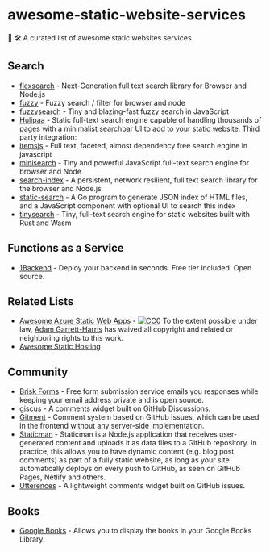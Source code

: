 # awesome-static-website-services

📄 🛠 A curated list of awesome static websites services

## Search

- [flexsearch](https://github.com/nextapps-de/flexsearch) - Next-Generation full text search library for Browser and Node.js
- [fuzzy](https://github.com/mattyork/fuzzy) - Fuzzy search / filter for browser and node
- [fuzzysearch](https://github.com/bevacqua/fuzzysearch) - Tiny and blazing-fast fuzzy search in JavaScript
- [Hulipaa](https://github.com/sambuccid/hulipaa) - Static full-text search engine capable of handling thousands of pages with a minimalist searchbar UI to add to your static website. Third party integration:
- [itemsjs](https://github.com/itemsapi/itemsjs) - Full text, faceted, almost dependency free search engine in javascript
- [minisearch](https://github.com/lucaong/minisearch) - Tiny and powerful JavaScript full-text search engine for browser and Node
- [search-index](https://github.com/fergiemcdowall/search-index) - A persistent, network resilient, full text search library for the browser and Node.js
- [static-search](https://github.com/dchest/static-search) - A Go program to generate JSON index of HTML files, and a JavaScript component with optional UI to search this index
- [tinysearch](https://github.com/tinysearch/tinysearch) - Tiny, full-text search engine for static websites built with Rust and Wasm

## Functions as a Service

- [1Backend](https://github.com/1backend/1backend) - Deploy your backend in seconds. Free tier included. Open source.

## Related Lists

- [Awesome Azure Static Web Apps](https://github.com/staticwebdev/awesome-azure-static-web-apps) - [![CC0](https://i.creativecommons.org/p/zero/1.0/88x31.png)](https://creativecommons.org/publicdomain/zero/1.0/) To the extent possible under law, [Adam Garrett-Harris](https://twitter.com/agarrharr) has waived all copyright and related or neighboring rights to this work.
- [Awesome Static Hosting](https://github.com/b-long/awesome-static-hosting)

## Community

- [Brisk Forms](https://github.com/stevensona/briskforms) - Free form submission service emails you responses while keeping your email address private and is open source.
- [giscus](https://github.com/laymonage/giscus) - A comments widget built on GitHub Discussions.
- [Gitment](https://github.com/imsun/gitment) - Comment system based on GitHub Issues, which can be used in the frontend without any server-side implementation.
- [Staticman](https://github.com/eduardoboucas/staticman) - Staticman is a Node.js application that receives user-generated content and uploads it as data files to a GitHub repository. In practice, this allows you to have dynamic content (e.g. blog post comments) as part of a fully static website, as long as your site automatically deploys on every push to GitHub, as seen on GitHub Pages, Netlify and others.
- [Utterences](https://github.com/utterance/utterances) - A lightweight comments widget built on GitHub issues.

## Books

- [Google Books](https://github.com/aharris88/google-bookshelves-widget) - Allows you to display the books in your Google Books Library.
